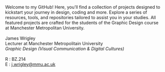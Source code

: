 Welcome to my GitHub! Here, you'll find a collection of projects designed to kickstart your journey in design, coding and more. Explore a series of resources, tools, and repositories tailored to assist you in your studies. All featured projects are crafted for the students of the Graphic Design course at Manchester Metropolitan University.
<br>
<br>
James Wrigley <br>
Lecturer at Manchester Metropolitain University <br> 
_Graphic Design (Visual Communication & Digital Cultures)_ <br>
<br>
R : BZ.214 <br>
E : j.wrigley@mmu.ac.uk <br>

